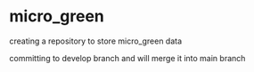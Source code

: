 # micro_green

creating a repository to store micro_green data

committing to develop branch and will merge it into main branch
